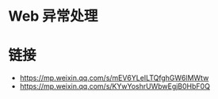 # Web 异常处理

# 链接

- https://mp.weixin.qq.com/s/mEV6YLeILTQfghGW6lMWtw
- https://mp.weixin.qq.com/s/KYwYoshrUWbwEgjB0HbF0Q